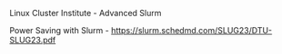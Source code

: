 Linux Cluster Institute - Advanced 
Slurm

Power Saving with Slurm - https://slurm.schedmd.com/SLUG23/DTU-SLUG23.pdf
